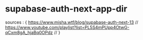 # supabase-auth-next-app-dir

sources : 
{
  https://www.misha.wtf/blog/supabase-auth-next-13 //
  https://www.youtube.com/playlist?list=PL5S4mPUpp4OtwG-qCxm8gA_hjaBq0OPdz //
}
